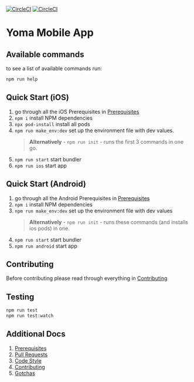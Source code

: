 [![CircleCI](https://dl.circleci.com/insights-snapshot/gh/didx-xyz/yoma-mobile/develop/deploy-android-alpha/badge.svg?window=30d)](https://app.circleci.com/insights/github/didx-xyz/yoma-mobile/workflows/deploy-android-alpha/overview?branch=develop&reporting-window=last-30-days&insights-snapshot=true)
[![CircleCI](https://circleci.com/gh/didx-xyz/yoma-mobile/tree/develop.svg?style=svg)](https://circleci.com/gh/didx-xyz/yoma-mobile/tree/develop)
# Yoma Mobile App

## Available commands

to see a list of available commands run:

```bash
npm run help
```

## Quick Start (iOS)

1. go through all the iOS Prerequisites in [Prerequisites](docs/prerequisites.md)
1. ``npm i`` install NPM dependencies
1. ``npx pod-install`` install all pods
1. ``npm run make_env:dev`` set up the environment file with dev values.
    > **Alternatively** - ``npm run init`` - runs the first 3 commands in one go.
1. ``npm run start`` start bundler
1. ``npm run ios`` start app

## Quick Start (Android)

1. go through all the Android Prerequisites in [Prerequisites](docs/prerequisites.md)
1. ``npm i`` install NPM dependencies
1. ``npm run make_env:dev`` set up the environment file with dev values
    > **Alternatively** - ``npm run init`` - runs these commands (and installs ios pods) in one.
1. ``npm run start`` start bundler
1. ``npm run android`` start app

## Contributing

Before contributing please read through everything in [Contributing](./CONTRIBUTING.md)

## Testing

```bash
npm run test
npm run test:watch
```

## Additional Docs

1. [Prerequisites](docs/prerequisites.md)
2. [Pull Requests](docs/pullRequests.md)
3. [Code Style](docs/codeStyle.md)
4. [Contributing](./CONTRIBUTING.md)
5. [Gotchas](docs/gotchas.md)
